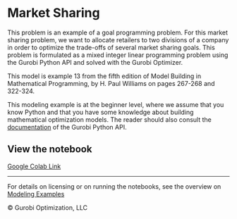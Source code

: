 # Market Sharing

This problem is an example of a goal programming problem. For this market sharing problem, we want to allocate retailers 
to two divisions of a company in order to optimize the trade-offs of several market sharing goals. This problem is 
formulated as a mixed integer linear programming problem using the Gurobi Python API and solved with the Gurobi Optimizer.

This model is example 13 from the fifth edition of Model Building in Mathematical Programming, by H. Paul Williams on 
pages 267-268 and 322-324.

This modeling example is at the beginner level, where we assume that you know Python and that you have some knowledge 
about building mathematical optimization models. The reader should also consult the  [documentation](https://www.gurobi.com/resources/?category-filter=documentation)
of the Gurobi Python API.


## View the notebook

[Google Colab Link](https://colab.research.google.com/github/Gurobi/modeling-examples/blob/master/market_sharing/market_sharing.ipynb)

----
For details on licensing or on running the notebooks, see the overview on [Modeling Examples](../)

© Gurobi Optimization, LLC